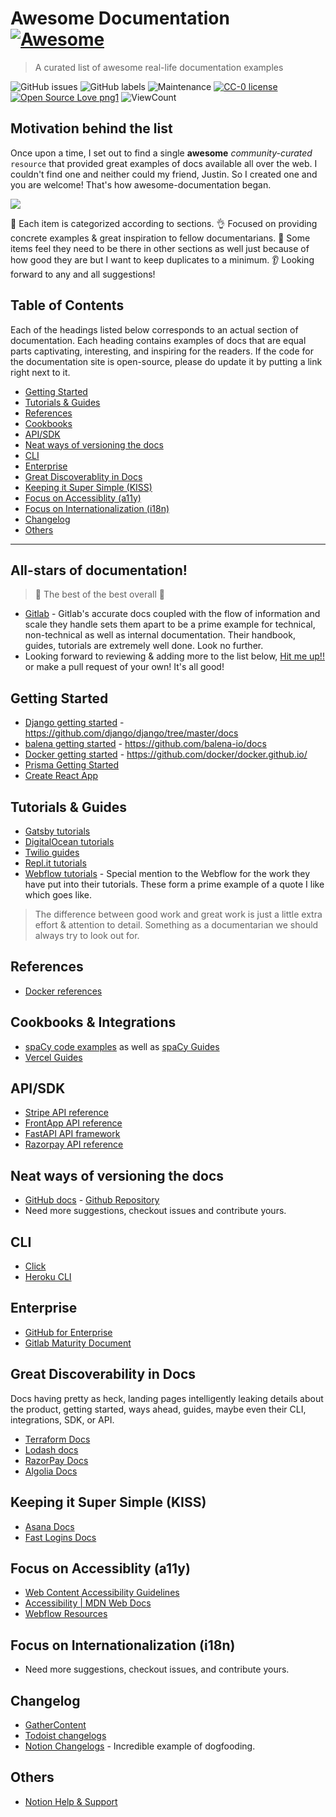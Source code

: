 # Awesome Documentation [![Awesome](https://awesome.re/badge.svg)](https://awesome.re)

> A curated list of awesome real-life documentation examples 

![GitHub issues](https://img.shields.io/github/issues-raw/vipulgupta2048/awesome-documentation?color=brightgreen&style=plastic) ![GitHub labels](https://img.shields.io/github/labels/vipulgupta2048/awesome-documentation/help-wanted?color=red&style=plastic) ![Maintenance](https://img.shields.io/maintenance/yes/2020?style=plastic&color=blueviolet) [![CC-0 license](https://img.shields.io/badge/License-CC--0-blue.svg)](https://creativecommons.org/licenses/by-nd/4.0) [![Open Source Love png1](https://badges.frapsoft.com/os/v1/open-source.png?v=103)](https://github.com/ellerbrock/open-source-badges/) ![ViewCount](https://views.whatilearened.today/views/github/vipulgupta2048/awesome-documentation.svg) 


## Motivation behind the list

Once upon a time, I set out to find a single **awesome** _community-curated_ `resource` that provided great examples of docs available all over the web. I couldn't find one and neither could my friend, Justin. So I created one and you are welcome! That's how awesome-documentation began. 

![](https://user-images.githubusercontent.com/22801822/99884009-f25b2f00-2c50-11eb-8d7c-a47387fb0c39.png)

🎯 Each item is categorized according to sections.
👌 Focused on providing concrete examples & great inspiration to fellow documentarians. 
📄 Some items feel they need to be there in other sections as well just because of how good they are but I want to keep duplicates to a minimum.
👂 Looking forward to any and all suggestions!

## Table of Contents

Each of the headings listed below corresponds to an actual section of documentation. Each heading contains examples of docs that are equal parts captivating, interesting, and inspiring for the readers. If the code for the documentation site is open-source, please do update it by putting a link right next to it. 

- [Getting Started](#getting-started)
- [Tutorials & Guides](#tutorials--guides)
- [References](#references)
- [Cookbooks](#cookbooks)
- [API/SDK](#apisdk)
- [Neat ways of versioning the docs](#neat-ways-of-versioning-the-docs)
- [CLI](#cli)
- [Enterprise](#enterprise)
- [Great Discoverablity in Docs](#great-discoverablity-in-docs)
- [Keeping it Super Simple (KISS)](#keeping-it-super-simple-kiss)
- [Focus on Accessiblity (a11y)](#focus-on-accessiblity-a11y)
- [Focus on Internationalization (i18n)](#focus-on-internationalization-i18n)
- [Changelog](#changelog)
- [Others](#others)

---

## All-stars of documentation!

> 🌟 The best of the best overall 🌟 

- [Gitlab](https://about.gitlab.com/resources/) - Gitlab's accurate docs coupled with the flow of information and scale they handle sets them apart to be a prime example for technical, non-technical as well as internal documentation. Their handbook, guides, tutorials are extremely well done. Look no further.
- Looking forward to reviewing & adding more to the list below, [Hit me up!!](https://twitter.com/vipulgupta2048) or make a pull request of your own! It's all good!


## Getting Started 

- [Django getting started](https://www.djangoproject.com/start/) - https://github.com/django/django/tree/master/docs
- [balena getting started](https://www.balena.io/docs/learn/getting-started/raspberrypi3/nodejs/) - https://github.com/balena-io/docs
- [Docker getting started](https://docs.docker.com/get-started/) - https://github.com/docker/docker.github.io/
- [Prisma Getting Started](https://www.prisma.io/docs/getting-started/quickstart-typescript)
- [Create React App](https://create-react-app.dev/docs/getting-started)


## Tutorials & Guides

- [Gatsby tutorials](https://www.gatsbyjs.com/tutorial/)
- [DigitalOcean tutorials](https://www.digitalocean.com/community/tutorials)
- [Twilio guides](https://www.twilio.com/docs/whatsapp/tutorial/send-whatsapp-notification-messages-templates)
- [Repl.it tutorials](https://docs.repl.it/tutorials/00-overview)
- [Webflow tutorials](https://university.webflow.com/lesson) - Special mention to the Webflow for the work they have put into their tutorials. These form a prime example of a quote I like which goes like.

> The difference between good work and great work is just a little extra effort & attention to detail. Something as a documentarian we should always try to look out for. 


## References

- [Docker references](https://docs.docker.com/reference/)


## Cookbooks & Integrations

- [spaCy code examples](https://spacy.io/usage/examples) as well as [spaCy Guides](https://spacy.io/usage/linguistic-features)
- [Vercel Guides](https://vercel.com/guides)
 

## API/SDK

- [Stripe API reference](https://stripe.com/docs/api)
- [FrontApp API reference](https://dev.frontapp.com/reference/contact-groups)
- [FastAPI API framework](https://fastapi.tiangolo.com/)
- [Razorpay API reference](https://razorpay.com/docs/api/)


## Neat ways of versioning the docs

- [GitHub docs](https://docs.github.com/en/free-pro-team@latest/github) - [Github Repository](https://github.com/github/docs)
- Need more suggestions, checkout issues and contribute yours.


## CLI

- [Click](https://click.palletsprojects.com/en/7.x/)
- [Heroku CLI](https://devcenter.heroku.com/articles/heroku-cli)


## Enterprise

- [GitHub for Enterprise](https://docs.github.com/en/enterprise-server@2.22/admin)
- [Gitlab Maturity Document](https://about.gitlab.com/direction/maturity/) 


## Great Discoverability in Docs

Docs having pretty as heck, landing pages intelligently leaking details about the product, getting started, ways ahead, guides, maybe even their CLI, integrations, SDK, or API. 

- [Terraform Docs](https://www.terraform.io/docs/index.html)
- [Lodash docs](https://lodash.com/docs/4.17.15)
- [RazorPay Docs](https://razorpay.com/docs/)
- [Algolia Docs](https://www.algolia.com/doc/)


## Keeping it Super Simple (KISS)

- [Asana Docs](https://asana.com/guide)
- [Fast Logins Docs](https://www.fast.co/docs) 


## Focus on Accessiblity (a11y)

- [Web Content Accessibility Guidelines](https://www.w3.org/TR/WCAG21/)
- [Accessibility | MDN Web Docs](https://developer.mozilla.org/en-US/docs/Web/Accessibility)
- [Webflow Resources](https://a11yresources.webflow.io/)


## Focus on Internationalization (i18n)

- Need more suggestions, checkout issues, and contribute yours.


## Changelog

- [GatherContent](https://gathercontent.com/whats-new)
- [Todoist changelogs](https://get.todoist.help/hc/en-us/sections/360004759319-Changelogs)
- [Notion Changelogs](https://www.notion.so/What-s-New-157765353f2c4705bd45474e5ba8b46c) - Incredible example of dogfooding.


## Others
- [Notion Help & Support](https://www.notion.so/Help-Support-e040febf70a94950b8620e6f00005004)
